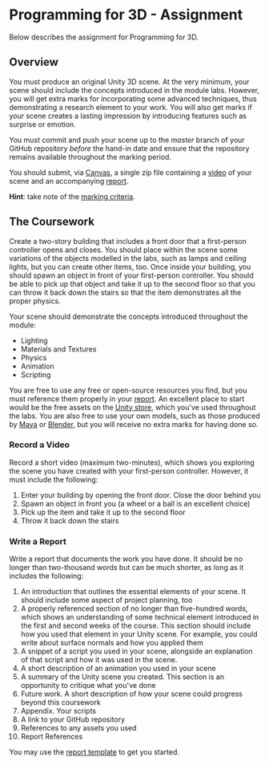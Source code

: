 # Programming for 3D - Assignment

Below describes the assignment for Programming for 3D.

## Overview  

You must produce an original Unity 3D scene. At the very minimum, your scene should include the concepts introduced in the module labs. However, you will get extra marks for incorporating some advanced techniques, thus demonstrating a research element to your work. You will also get marks if your scene creates a lasting impression by introducing features such as surprise or emotion.

You must commit and push your scene up to the _master_ branch of your GitHub repository _before_ the hand-in date and ensure that the repository remains available throughout the marking period.

You should submit, via [Canvas](https://canvas.sussex.ac.uk/courses/13036), a single zip file containing a [video](#record-a-video) of your scene and an accompanying [report](#write-a-report).

**Hint**: take note of the [marking criteria](./markingCriteria.md).

## The Coursework

Create a two-story building that includes a front door that a first-person controller opens and closes. You should place within the scene some variations of the objects modelled in the labs, such as lamps and ceiling lights, but you can create other items, too. Once inside your building, you should spawn an object in front of your first-person controller. You should be able to pick up that object and take it up to the second floor so that you can throw it back down the stairs so that the item demonstrates all the proper physics.

Your scene should demonstrate the concepts introduced throughout the module:

+ Lighting
+ Materials and Textures
+ Physics
+ Animation
+ Scripting

You are free to use any free or open-source resources you find, but you must reference them properly in your [report](#write-a-report). An excellent place to start would be the free assets on the [Unity store](https://assetstore.unity.com/), which you've used throughout the labs. You are also free to use your own models, such as those produced by [Maya](https://www.autodesk.co.uk/products/maya/overview) or [Blender](https://www.blender.org/), but you will receive no extra marks for having done so.

### Record a Video

Record a short video (maximum two-minutes), which shows you exploring the scene you have created with your first-person controller. However, it must include the following:

1. Enter your building by opening the front door. Close the door behind you
2. Spawn an object in front you (a wheel or a ball is an excellent choice)
3. Pick up the item and take it up to the second floor
4. Throw it back down the stairs

### Write a Report

Write a report that documents the work you have done. It should be no longer than two-thousand words but can be much shorter, as long as it includes the following:

1. An introduction that outlines the essential elements of your scene. It should include some aspect of project planning, too
2. A properly referenced section of no longer than five-hundred words, which shows an understanding of some technical element introduced in the first and second weeks of the course. This section should include how you used that element in your Unity scene. For example, you could write about surface normals and how you applied them
3. A  snippet of a script you used in your scene, alongside an explanation of that script and how it was used in the scene.
4. A short description of an animation you used in your scene
5. A summary of the Unity scene you created. This section is an opportunity to critique what you've done
6. Future work. A short description of how your scene could progress beyond this coursework
7. Appendix. Your scripts
7. A link to your GitHub repository
8. References to any assets you used
9. Report References

You may use the [report template](./reportTemplate.md) to get you started.
